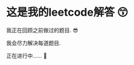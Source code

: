# 这是我的leetcode解答 :kissing_smiling_eyes:

我正在回顾之前做过的题目. :sunglasses:

我会尽力解决每道题目.

正在进行中...... :whale:
